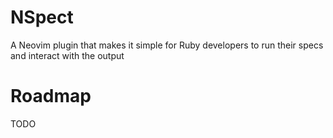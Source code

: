 # NSpect

A Neovim plugin that makes it simple for Ruby developers to run their specs and interact with the output

# Roadmap

TODO
